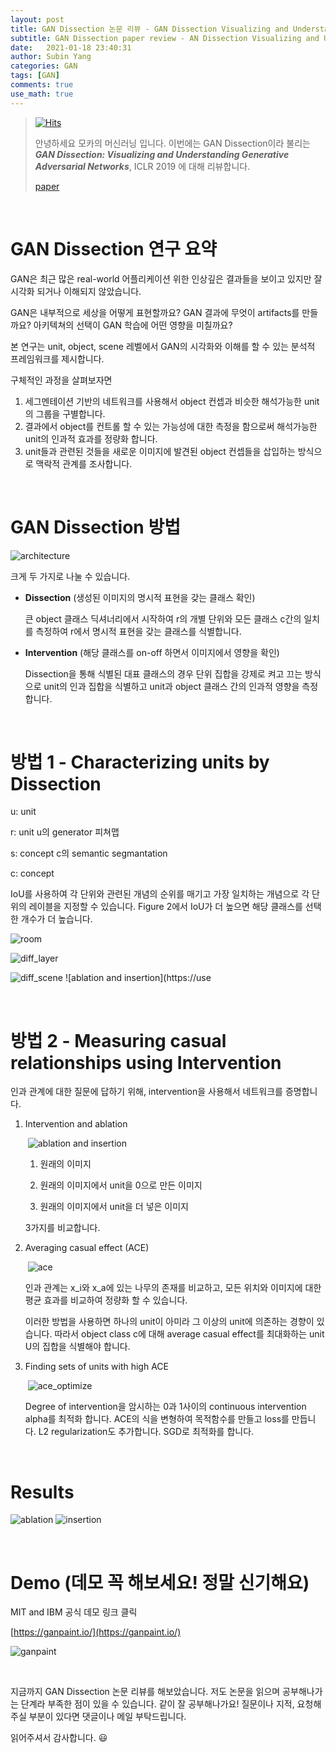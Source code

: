 ```yaml
---
layout: post
title: GAN Dissection 논문 리뷰 - GAN Dissection Visualizing and Understanding Generative Adversarial Networks
subtitle: GAN Dissection paper review - AN Dissection Visualizing and Understanding Generative Adversarial Networks
date:   2021-01-18 23:40:31
author: Subin Yang
categories: GAN
tags: [GAN]
comments: true
use_math: true
---
```








> [![Hits](https://hits.seeyoufarm.com/api/count/incr/badge.svg?url=https%3A%2F%2Fysbsb.github.io%2Fgan%2F2021%2F01%2F18%2FGAN-Dissection.html&count_bg=%2379C83D&title_bg=%23555555&icon=&icon_color=%23E7E7E7&title=hits&edge_flat=false)](https://hits.seeyoufarm.com)
>
> 안녕하세요 모카의 머신러닝 입니다. 이번에는 GAN Dissection이라 불리는 <em><strong>GAN Dissection: Visualizing and Understanding Generative Adversarial Networks</strong></em>, ICLR 2019 에 대해 리뷰합니다.
>
> [paper](https://arxiv.org/abs/1811.10597)



<br>

# GAN Dissection 연구 요약

GAN은 최근 많은 real-world 어플리케이션 위한 인상깊은 결과들을 보이고 있지만 잘 시각화 되거나 이해되지 않았습니다. 

GAN은 내부적으로 세상을 어떻게 표현할까요? GAN 결과에 무엇이 artifacts를 만들까요? 아키텍쳐의 선택이 GAN 학습에 어떤 영향을 미칠까요?

본 연구는 unit, object, scene 레벨에서 GAN의 시각화와 이해를 할 수 있는 분석적 프레임워크를 제시합니다.

구체적인 과정을 살펴보자면

1. 세그멘테이션 기반의 네트워크를 사용해서 object 컨셉과 비슷한 해석가능한 unit의 그룹을 구별합니다.
2. 결과에서 object를 컨트롤 할 수 있는 가능성에 대한 측정을 함으로써 해석가능한 unit의 인과적 효과를 정량화 합니다.
3. unit들과 관련된 것들을 새로운 이미지에 발견된 object 컨셉들을 삽입하는 방식으로 맥락적 관계를 조사합니다.



<br>

# GAN Dissection 방법

![architecture](https://user-images.githubusercontent.com/37301677/104919556-ca324700-59d9-11eb-9816-fb2af7c6fa6a.PNG)

크게 두 가지로 나눌 수 있습니다.

- <strong>Dissection</strong> (생성된 이미지의 명시적 표현을 갖는 클래스 확인)

  큰 object 클래스 딕셔너리에서 시작하여 r의 개별 단위와 모든 클래스 c간의 일치를 측정하여 r에서 명시적 표현을 갖는 클래스를 식별합니다.

- <strong>Intervention</strong> (해당 클래스를 on-off 하면서 이미지에서 영향을 확인)

  Dissection을 통해 식별된 대표 클래스의 경우 단위 집합을 강제로 켜고 끄는 방식으로 unit의 인과 집합을 식별하고 unit과 object 클래스 간의 인과적 영향을 측정합니다.



<br>

# 방법 1 - Characterizing units by Dissection

u: unit

r: unit u의 generator 피쳐맵

s: concept c의 semantic segmantation

c: concept

IoU를 사용하여 각 단위와 관련된 개념의 순위를 매기고 가장 일치하는 개념으로 각 단위의 레이블을 지정할 수 
있습니다. Figure 2에서 IoU가 더 높으면 해당 클래스를 선택한 개수가 더 높습니다.

![room](https://user-images.githubusercontent.com/37301677/104919631-e7ffac00-59d9-11eb-8123-3179acf310e5.PNG)

![diff_layer](https://user-images.githubusercontent.com/37301677/104919647-edf58d00-59d9-11eb-9d2a-e101b96e27d2.PNG)

![diff_scene](https://user-images.githubusercontent.com/37301677/104919650-ef26ba00-59d9-11eb-80c9-a8b6995ec0a5.PNG)
![ablation and insertion](https://use

<br>



# 방법 2 - Measuring casual relationships using Intervention

인과 관계에 대한 질문에 답하기 위해, intervention을 사용해서 네트워크를 증명합니다.

1. Intervention and ablation

   ​	![ablation and insertion](https://user-images.githubusercontent.com/37301677/104919670-f6e65e80-59d9-11eb-854a-2afe036c2e8a.PNG)

   1) 원래의 이미지

   2) 원래의 이미지에서 unit을 0으로 만든 이미지

   3) 원래의 이미지에서 unit을 더 넣은 이미지

   3가지를 비교합니다.

2. Averaging casual effect (ACE)

   ​	![ace](https://user-images.githubusercontent.com/37301677/104919672-f77ef500-59d9-11eb-8a57-7ad6afbd7325.PNG)

   인과 관계는 x_i와 x_a에 있는 나무의 존재를 비교하고, 모든 위치와 이미지에 대한 평균 효과를 비교하여 정량화 할 수 있습니다.

   이러한 방법을 사용하면 하나의 unit이 아미라 그 이상의 unit에 의존하는 경향이 있습니다. 따라서 object class c에 대해 average casual effect를 최대화하는 unit U의 집합을 식별해야 합니다.

3. Finding sets of units with high ACE

   ​	![ace_optimize](https://user-images.githubusercontent.com/37301677/104919676-f8178b80-59d9-11eb-9510-de9671372007.PNG)

   Degree of intervention을 암시하는 0과 1사이의 continuous intervention alpha를 최적화 합니다. ACE의 식을 변형하여 목적함수를 만들고 loss를 만듭니다. L2 regularization도 추가합니다. SGD로 최적화를 합니다.



<br>



# Results



![ablation](https://user-images.githubusercontent.com/37301677/104919689-fd74d600-59d9-11eb-8b88-6cfe815f2805.PNG)
![insertion](https://user-images.githubusercontent.com/37301677/104919695-fea60300-59d9-11eb-95df-8dc07a3b0048.PNG)

<br>



# Demo (데모 꼭 해보세요! 정말 신기해요)



MIT and IBM 공식 데모 링크 클릭

[https://ganpaint.io/](https://ganpaint.io/)







![ganpaint](https://user-images.githubusercontent.com/37301677/104919698-006fc680-59da-11eb-8a64-235ca5343a1c.PNG)



<br>



지금까지 GAN Dissection 논문 리뷰를 해보았습니다. 저도 논문을 읽으며 공부해나가는 단계라 부족한 점이 있을 수 있습니다. 같이 잘 공부해나가요! 질문이나 지적, 요청해주실 부분이 있다면 댓글이나 메일 부탁드립니다.

읽어주셔서 감사합니다. 😃



